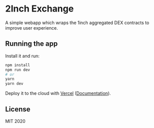 # 2Inch Exchange

A simple webapp which wraps the 1inch aggregated DEX contracts to improve user experience.

## Running the app

Install it and run:

```bash
npm install
npm run dev
# or
yarn
yarn dev
```

Deploy it to the cloud with [Vercel](https://vercel.com/import?filter=next.js&utm_source=github&utm_medium=readme&utm_campaign=next-example) ([Documentation](https://nextjs.org/docs/deployment)).

## License

MIT 2020
